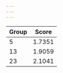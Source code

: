 ```yaml
---
---
---
```


| Group | Score  |
|:------|:------:|
| 5     | 1.7351 |
| 13    | 1.9059 |
| 23    | 2.1041 |
